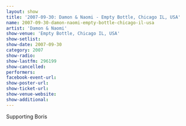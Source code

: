 ```yaml
---
layout: show
title: '2007-09-30: Damon & Naomi - Empty Bottle, Chicago IL, USA'
name: 2007-09-30-damon-naomi-empty-bottle-chicago-il-usa
artist: 'Damon & Naomi'
show-venue: 'Empty Bottle, Chicago IL, USA'
show-setlist: 
show-date: 2007-09-30
category: 2007
show-radio: 
show-lastfm: 296199
show-cancelled: 
performers: 
facebook-event-url: 
show-poster-url: 
show-ticket-url: 
show-venue-website: 
show-additional: 
---
```


Supporting Boris